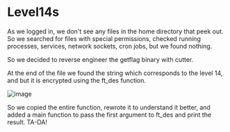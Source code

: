 # Level14s

As we logged in, we don't see any files in the home directory that peek out.
So we searched for files with special permissions, checked running processes, services, network sockets, cron jobs, but we found nothing.

So we decided to reverse engineer the getflag binary with cutter.

At the end of the file we found the string which corresponds to the level 14, and  but it is encrypted using the ft_des function.

![image](https://user-images.githubusercontent.com/29956389/93334876-e48ac700-f825-11ea-8d3a-0146df8a9feb.png)

So we copied the entire function, rewrote it to understand it better, and added a main function to pass the first argument to ft_des and print the result. TA-DA!
